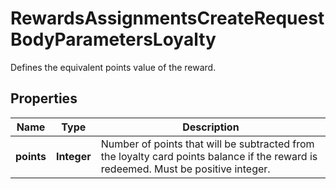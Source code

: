 

# RewardsAssignmentsCreateRequestBodyParametersLoyalty

Defines the equivalent points value of the reward.

## Properties

| Name | Type | Description |
|------------ | ------------- | ------------- |
|**points** | **Integer** | Number of points that will be subtracted from the loyalty card points balance if the reward is redeemed. Must be positive integer. |



